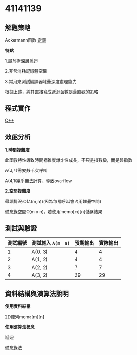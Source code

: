 # 41141139
## 解題策略

Ackermann函數
[定義](定義)

**特點**

1.屬於極深層遞迴

2.非常消耗記憶體空間

3.常用來測試編譯器堆疊深度處理能力

根據上述，將其直接寫成遞迴函數是最直觀的策略

## 程式實作

[C++](實作)

## 效能分析
**1.時間複雜度**

此函數特性導致時間複雜度爆炸性成長，不只是指數級，而是超指數

A(3,4)需要數千次呼叫

A(4,1)幾乎無法計算，導致overflow

**2.空間複雜度**

最壞情況:O(A(m,n))(因為每層呼叫會占用堆疊空間)

備忘錄空間O(m x n)，若使用memo[m][n]儲存結果

## 測試與驗證

| 測試編號 | 測試輸入 `A(m, n)` | 預期輸出 | 實際輸出 |
| ---- | -------------- | ---- | ---- |
| 1    | A(0, 3)        | 4    | 4    |
| 2    | A(1, 2)        | 4    | 4    |
| 3    | A(2, 2)        | 7    | 7    |
| 4    | A(3, 2)        | 29   | 29   |

## 資料結構與演算法說明

**使用資料結構**

2D陣列memo[m][n]

**使用演算法概念**

遞迴

備忘錄法



